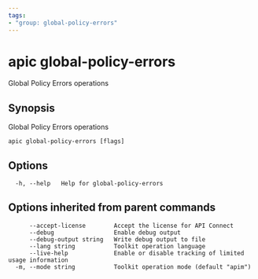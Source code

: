 ```yaml
---
tags:
- "group: global-policy-errors"
---
```

# apic global-policy-errors

Global Policy Errors operations

## Synopsis

Global Policy Errors operations

```
apic global-policy-errors [flags]
```

## Options

```
  -h, --help   Help for global-policy-errors
```

## Options inherited from parent commands

```
      --accept-license        Accept the license for API Connect
      --debug                 Enable debug output
      --debug-output string   Write debug output to file
      --lang string           Toolkit operation language
      --live-help             Enable or disable tracking of limited usage information
  -m, --mode string           Toolkit operation mode (default "apim")
```

